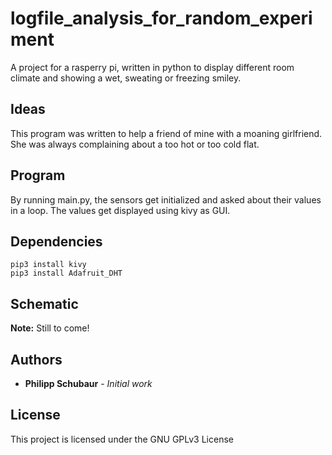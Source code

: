 # logfile_analysis_for_random_experiment

A project for a rasperry pi, written in python to display different room climate and showing a wet, sweating or freezing smiley.

## Ideas

This program was written to help a friend of mine with a moaning girlfriend. She was always complaining about a too hot or too cold flat.

## Program

By running main.py, the sensors get initialized and asked about their values in a loop. The values get displayed using kivy as GUI.

## Dependencies

```shell
pip3 install kivy
pip3 install Adafruit_DHT
```

## Schematic

**Note:** Still to come!

## Authors

* **Philipp Schubaur** - *Initial work*

## License

This project is licensed under the GNU GPLv3 License